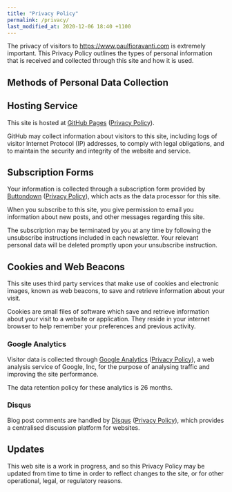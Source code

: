 ```yaml
---
title: "Privacy Policy"
permalink: /privacy/
last_modified_at: 2020-12-06 18:40 +1100
---
```


The privacy of visitors to <https://www.paulfioravanti.com> is extremely
important.  This Privacy Policy outlines the types of personal information that
is received and collected through this site and how it is used.

## Methods of Personal Data Collection

## Hosting Service

This site is hosted at [GitHub Pages][]
([Privacy Policy][GitHub Pages Privacy Policy]).

GitHub may collect information about visitors to this site, including logs of
visitor Internet Protocol (IP) addresses, to comply with legal obligations, and
to maintain the security and integrity of the website and service.

## Subscription Forms

Your information is collected through a subscription form provided by
[Buttondown][] ([Privacy Policy][Buttondown Privacy Policy]), which acts as the
data processor for this site.

When you subscribe to this site, you give permission to email you information
about new posts, and other messages regarding this site.

The subscription may be terminated by you at any time by following the
unsubscribe instructions included in each newsletter. Your relevant personal
data will be deleted promptly upon your unsubscribe instruction.

## Cookies and Web Beacons

This site uses third party services that make use of cookies and electronic
images, known as web beacons, to save and retrieve information about your visit.

Cookies are small files of software which save and retrieve information about
your visit to a website or application. They reside in your internet browser to
help remember your preferences and previous activity.

### Google Analytics

Visitor data is collected through [Google Analytics][]
([Privacy Policy][Google Analytics Privacy Policy]), a web analysis service of
Google, Inc, for the purpose of analysing traffic and improving the site
performance.

The data retention policy for these analytics is 26 months.

### Disqus

Blog post comments are handled by [Disqus][]
([Privacy Policy][Disqus Privacy Policy]), which provides a centralised
discussion platform for websites.

## Updates

This web site is a work in progress, and so this Privacy Policy may be updated
from time to time in order to reflect changes to the site, or for other
operational, legal, or regulatory reasons.

[Buttondown]: https://buttondown.email
[Buttondown Privacy Policy]: https://buttondown.email/privacy
[Disqus]: https://disqus.com/
[Disqus Privacy Policy]: https://help.disqus.com/en/articles/1717103-disqus-privacy-policy
[GitHub Pages]: https://pages.github.com/
[GitHub Pages Privacy Policy]: https://docs.github.com/en/site-policy/privacy-policies/github-privacy-statement#github-pages
[Google Analytics]: https://analytics.google.com/analytics/web/
[Google Analytics Privacy Policy]: https://policies.google.com/privacy
